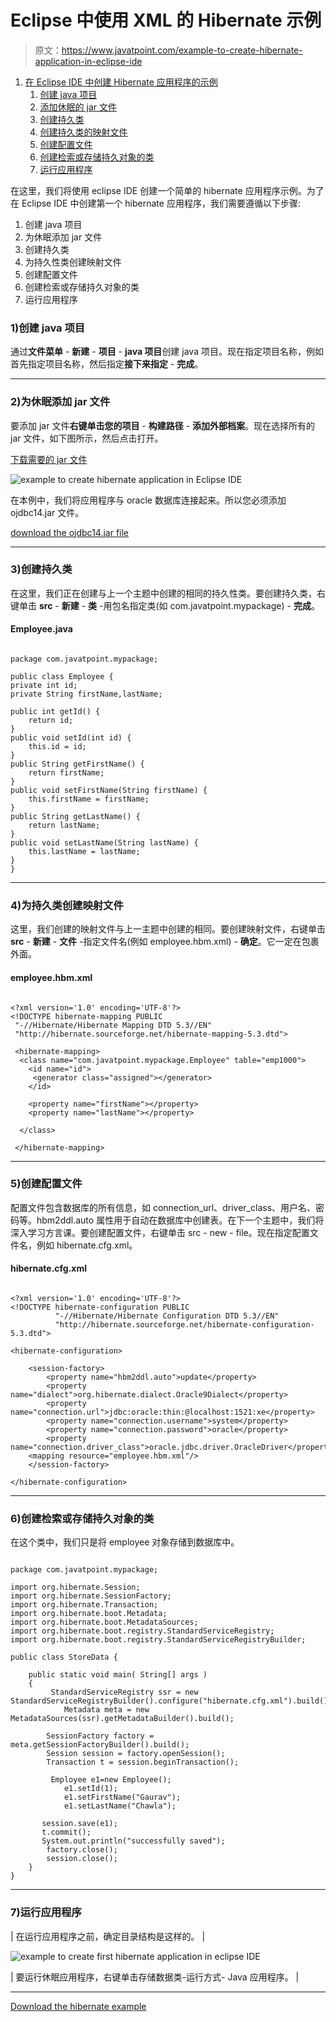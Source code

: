 # Eclipse 中使用 XML 的 Hibernate 示例

> 原文：<https://www.javatpoint.com/example-to-create-hibernate-application-in-eclipse-ide>

1.  [在 Eclipse IDE 中创建 Hibernate 应用程序的示例](#)
    1.  [创建 java 项目](#step1)
    2.  [添加休眠的 jar 文件](#step2)
    3.  [创建持久类](#step3)
    4.  [创建持久类的映射文件](#step4)
    5.  [创建配置文件](#step5)
    6.  [创建检索或存储持久对象的类](#step6)
    7.  [运行应用程序](#step7)

在这里，我们将使用 eclipse IDE 创建一个简单的 hibernate 应用程序示例。为了在 Eclipse IDE 中创建第一个 hibernate 应用程序，我们需要遵循以下步骤:

1.  创建 java 项目
2.  为休眠添加 jar 文件
3.  创建持久类
4.  为持久性类创建映射文件
5.  创建配置文件
6.  创建检索或存储持久对象的类
7.  运行应用程序

### 1)创建 java 项目

通过**文件菜单** - **新建** - **项目** - **java 项目**创建 java 项目。现在指定项目名称，例如首先指定项目名称，然后指定**接下来指定** - **完成**。

* * *

### 2)为休眠添加 jar 文件

要添加 jar 文件**右键单击您的项目** - **构建路径** - **添加外部档案**。现在选择所有的 jar 文件，如下图所示，然后点击打开。

[下载需要的 jar 文件](src/hb/hibernatejar.zip)

![example to create hibernate application in Eclipse IDE](../img/e0dcc5b07d43163ea3c4ef8792d4cb38.png)

在本例中，我们将应用程序与 oracle 数据库连接起来。所以您必须添加 ojdbc14.jar 文件。

[download the ojdbc14.jar file](src/jdbc/ojdbc14.jar)

* * *

### 3)创建持久类

在这里，我们正在创建与上一个主题中创建的相同的持久性类。要创建持久类，右键单击 **src** - **新建** - **类** -用包名指定类(如 com.javatpoint.mypackage) - **完成**。

#### Employee.java

```

package com.javatpoint.mypackage;

public class Employee {
private int id;
private String firstName,lastName;

public int getId() {
	return id;
}
public void setId(int id) {
	this.id = id;
}
public String getFirstName() {
	return firstName;
}
public void setFirstName(String firstName) {
	this.firstName = firstName;
}
public String getLastName() {
	return lastName;
}
public void setLastName(String lastName) {
	this.lastName = lastName;
}
}

```

* * *

### 4)为持久类创建映射文件

这里，我们创建的映射文件与上一主题中创建的相同。要创建映射文件，右键单击 **src** - **新建** - **文件** -指定文件名(例如 employee.hbm.xml) - **确定**。它一定在包裹外面。

#### employee.hbm.xml

```

<?xml version='1.0' encoding='UTF-8'?>
<!DOCTYPE hibernate-mapping PUBLIC
 "-//Hibernate/Hibernate Mapping DTD 5.3//EN"
 "http://hibernate.sourceforge.net/hibernate-mapping-5.3.dtd">

 <hibernate-mapping>
  <class name="com.javatpoint.mypackage.Employee" table="emp1000">
    <id name="id">
     <generator class="assigned"></generator>
    </id>

    <property name="firstName"></property>
    <property name="lastName"></property>

  </class>

 </hibernate-mapping>

```

* * *

### 5)创建配置文件

配置文件包含数据库的所有信息，如 connection_url、driver_class、用户名、密码等。hbm2ddl.auto 属性用于自动在数据库中创建表。在下一个主题中，我们将深入学习方言课。要创建配置文件，右键单击 src - new - file。现在指定配置文件名，例如 hibernate.cfg.xml。

#### hibernate.cfg.xml

```

<?xml version='1.0' encoding='UTF-8'?>
<!DOCTYPE hibernate-configuration PUBLIC
          "-//Hibernate/Hibernate Configuration DTD 5.3//EN"
          "http://hibernate.sourceforge.net/hibernate-configuration-5.3.dtd">

<hibernate-configuration>

    <session-factory>
        <property name="hbm2ddl.auto">update</property>
        <property name="dialect">org.hibernate.dialect.Oracle9Dialect</property>
        <property name="connection.url">jdbc:oracle:thin:@localhost:1521:xe</property>
        <property name="connection.username">system</property>
        <property name="connection.password">oracle</property>
        <property name="connection.driver_class">oracle.jdbc.driver.OracleDriver</property>
    <mapping resource="employee.hbm.xml"/>
    </session-factory>

</hibernate-configuration>

```

* * *

### 6)创建检索或存储持久对象的类

在这个类中，我们只是将 employee 对象存储到数据库中。

```

package com.javatpoint.mypackage;

import org.hibernate.Session;
import org.hibernate.SessionFactory;
import org.hibernate.Transaction;
import org.hibernate.boot.Metadata;
import org.hibernate.boot.MetadataSources;
import org.hibernate.boot.registry.StandardServiceRegistry;
import org.hibernate.boot.registry.StandardServiceRegistryBuilder;

public class StoreData {

	public static void main( String[] args )
    {
		 StandardServiceRegistry ssr = new StandardServiceRegistryBuilder().configure("hibernate.cfg.xml").build();
	        Metadata meta = new MetadataSources(ssr).getMetadataBuilder().build();

		SessionFactory factory = meta.getSessionFactoryBuilder().build();
		Session session = factory.openSession();
		Transaction t = session.beginTransaction();

		 Employee e1=new Employee();  
		    e1.setId(1);  
		    e1.setFirstName("Gaurav");  
		    e1.setLastName("Chawla");  

       session.save(e1);
	   t.commit();
       System.out.println("successfully saved");  
		factory.close();
        session.close();   
    }
}

```

* * *

### 7)运行应用程序

| 在运行应用程序之前，确定目录结构是这样的。 |

![example to create first hibernate application in eclipse IDE](../img/4a25dc926364165f2fb2bc8c5b7e5cc0.png)

| 要运行休眠应用程序，右键单击存储数据类-运行方式- Java 应用程序。 |

* * *

[Download the hibernate example](hibernatepages/src/firsthbxml.zip)